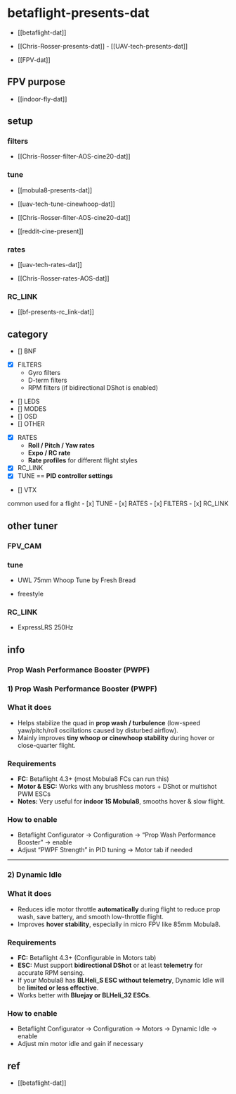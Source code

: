 
# betaflight-presents-dat

- [[betaflight-dat]]

- [[Chris-Rosser-presents-dat]] - [[UAV-tech-presents-dat]]

- [[FPV-dat]] 

## FPV purpose 

- [[indoor-fly-dat]]

## setup 

### filters 

- [[Chris-Rosser-filter-AOS-cine20-dat]]

### tune 

- [[mobula8-presents-dat]]

- [[uav-tech-tune-cinewhoop-dat]] 

- [[Chris-Rosser-filter-AOS-cine20-dat]]

- [[reddit-cine-present]]

### rates 

- [[uav-tech-rates-dat]]

- [[Chris-Rosser-rates-AOS-dat]]

### RC_LINK

- [[bf-presents-rc_link-dat]]



## category 

- [] BNF
- [x] FILTERS
  - Gyro filters
  - D-term filters
  - RPM filters (if bidirectional DShot is enabled)
- [] LEDS
- [] MODES
- [] OSD
- [] OTHER
- [x] RATES
  - **Roll / Pitch / Yaw rates**
  - **Expo / RC rate**
  - **Rate profiles** for different flight styles
- [x] RC_LINK
- [x] TUNE == **PID controller settings**
- [] VTX

common used for a flight - [x] TUNE - [x] RATES - [x] FILTERS - [x] RC_LINK


## other tuner 

### FPV_CAM 


### tune 

- UWL 75mm Whoop Tune by Fresh Bread

- freestyle 

### RC_LINK

- ExpressLRS 250Hz


## info 

### Prop Wash Performance Booster (PWPF)

### 1) Prop Wash Performance Booster (PWPF)

### What it does
- Helps stabilize the quad in **prop wash / turbulence** (low-speed yaw/pitch/roll oscillations caused by disturbed airflow).
- Mainly improves **tiny whoop or cinewhoop stability** during hover or close-quarter flight.

### Requirements
- **FC:** Betaflight 4.3+ (most Mobula8 FCs can run this)
- **Motor & ESC:** Works with any brushless motors + DShot or multishot PWM ESCs
- **Notes:** Very useful for **indoor 1S Mobula8**, smooths hover & slow flight.

### How to enable
- Betaflight Configurator → Configuration → “Prop Wash Performance Booster” → enable
- Adjust “PWPF Strength” in PID tuning → Motor tab if needed

---

### 2) Dynamic Idle

### What it does
- Reduces idle motor throttle **automatically** during flight to reduce prop wash, save battery, and smooth low-throttle flight.
- Improves **hover stability**, especially in micro FPV like 85mm Mobula8.

### Requirements
- **FC:** Betaflight 4.3+ (Configurable in Motors tab)
- **ESC:** Must support **bidirectional DShot** or at least **telemetry** for accurate RPM sensing.
- If your Mobula8 has **BLHeli_S ESC without telemetry**, Dynamic Idle will be **limited or less effective**.
- Works better with **Bluejay or BLHeli_32 ESCs**.

### How to enable
- Betaflight Configurator → Configuration → Motors → Dynamic Idle → enable
- Adjust min motor idle and gain if necessary




## ref 

- [[betaflight-dat]]